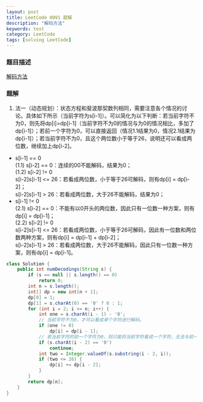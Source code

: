 ```yaml
---
layout: post
title: LeetCode 0091 题解
description: "解码方法"
keywords: test
category: LeetCode
tags: [solving LeetCode]
---
```


### 题目描述
[解码方法](https://leetcode-cn.com/problems/decode-ways/)

### 题解
1. 法一（动态规划）：状态方程和斐波那契数列相同，需要注意各个情况的讨论。具体如下所示（当前字符为s[i-1]）。可以简化为以下判断：若当前字符不为0，则先将dp[i]=dp[i-1]（当前字符不为0的情况与为0的情况相比，多加了dp[i-1]）；若前一个字符为0，可以直接返回（情况1.1结果为0，情况2.1结果为dp[i-1]）；若当前字符不为0，且这个两位数小于等于26，说明还可以看成两位数，继续加上dp[i-2]。
* s[i-1] == 0  
    (1.1) s[i-2] == 0：连续的00不能解码，结果为0；  
    (1.2) s[i-2] != 0  
        s[i-2]s[i-1] <= 26：若看成两位数，小于等于26可解码，则有dp[i] = dp[i-2]；  
        s[i-2]s[i-1] > 26：若看成两位数，大于26不能解码，结果为0；  
* s[i-1] != 0  
    (2.1) s[i-2] == 0：不能有以0开头的两位数，因此只有一位数一种方案，则有dp[i] = dp[i-1]；  
    (2.2) s[i-2] != 0  
        s[i-2]s[i-1] <= 26：若看成两位数，小于等于26可解码，因此有一位数和两位数两种方案，则有dp[i] = dp[i-1] + dp[i-2]；  
        s[i-2]s[i-1] > 26：若看成两位数，大于26不能解码，因此只有一位数一种方案，则有dp[i] = dp[i-1]。

```java
class Solution {
    public int numDecodings(String s) {
        if (s == null || s.length() == 0)
            return 0;
        int n = s.length();
        int[] dp = new int[n + 1];
        dp[0] = 1;
        dp[1] = s.charAt(0) == '0' ? 0 : 1;
        for (int i = 2; i <= n; i++) {
            int one = s.charAt(i - 1) - '0';
            // 当前字符不为0，才可以看成单个字符进行解码。
            if (one != 0)
                dp[i] = dp[i - 1];
            // 若当前字符的前一个字符为0，则只能将当前字符看成一个字符，无法与前一个字符组成两位数。
            if (s.charAt(i - 2) == '0')
                continue;
            int two = Integer.valueOf(s.substring(i - 2, i));
            if (two <= 26) {
                dp[i] += dp[i - 2];
            }
        }
        return dp[n];
    }
}
```